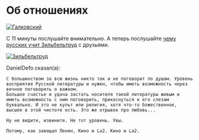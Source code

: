 # Об отношениях

[![Галковский](http://img.youtube.com/vi/rGzI0QVtEgk/0.jpg)](http://www.youtube.com/watch?v=rGzI0QVtEgk "")

С 11 минуты послушайте внимательно.
А теперь послушайте [чему русских учит Зильбельтруд](https://www.youtube.com/watch?v=pqZlPuljhCI&feature=youtu.be) с друзьями.

[![Зильбельтруд](http://img.youtube.com/vi/pqZlPuljhCI/0.jpg)](http://www.youtube.com/watch?v=pqZlPuljhCI "video")

DanielDefo сказал(а):

    С большинством за всю жизнь никто так и не поговорит по душам. Уровень восприятия Русской литературы и нужен, чтобы иметь возможность через вечное поговорить о важном.
    Большое счастье и удача застать носителя такой литературы живым и иметь возможность с ним поговорить, прикоснуться к его слезам буквально. И это не культ или религия, хотя что-то божественное, высшее в этой чистоте есть. Это же отрывок про любовь...

    Ну не видите, извините. Не тот уровень. Увы.

    Потому, как завещал Ленин, Кино и La2. Кино и La2.
